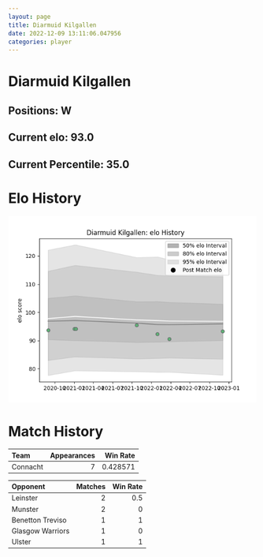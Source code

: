 ```yaml
---  
layout: page  
title: Diarmuid Kilgallen  
date: 2022-12-09 13:11:06.047956  
categories: player  
---
```

# Diarmuid Kilgallen

## Positions: W

## Current elo: 93.0

## Current Percentile: 35.0

# Elo History


![elo history](history_DiarmuidKilgallen.png)
# Match History


| Team     |   Appearances |   Win Rate |
|:---------|--------------:|-----------:|
| Connacht |             7 |   0.428571 |

| Opponent         |   Matches |   Win Rate |
|:-----------------|----------:|-----------:|
| Leinster         |         2 |        0.5 |
| Munster          |         2 |        0   |
| Benetton Treviso |         1 |        1   |
| Glasgow Warriors |         1 |        0   |
| Ulster           |         1 |        1   |